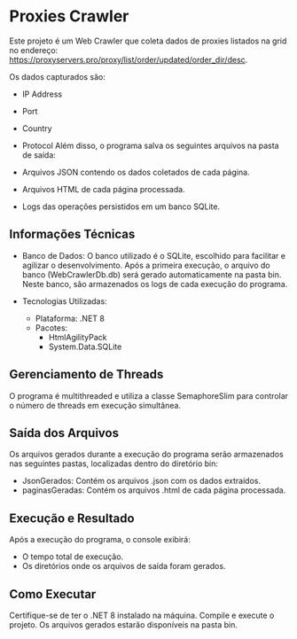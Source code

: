 # Proxies Crawler
Este projeto é um Web Crawler que coleta dados de proxies listados na grid no endereço:
https://proxyservers.pro/proxy/list/order/updated/order_dir/desc.

Os dados capturados são:

* IP Address
* Port
* Country
* Protocol
Além disso, o programa salva os seguintes arquivos na pasta de saída:

* Arquivos JSON contendo os dados coletados de cada página.
* Arquivos HTML de cada página processada.
* Logs das operações persistidos em um banco SQLite.
## Informações Técnicas
* Banco de Dados:
    O banco utilizado é o SQLite, escolhido para facilitar e agilizar o desenvolvimento.
    Após a primeira execução, o arquivo do banco (WebCrawlerDb.db) será gerado      automaticamente na pasta bin. Neste banco, são armazenados os logs de cada execução do programa.

* Tecnologias Utilizadas:

    * Plataforma: .NET 8
    * Pacotes:
        * HtmlAgilityPack
        * System.Data.SQLite
## Gerenciamento de Threads
O programa é multithreaded e utiliza a classe SemaphoreSlim para controlar o número de threads em execução simultânea.

## Saída dos Arquivos
Os arquivos gerados durante a execução do programa serão armazenados nas seguintes pastas, localizadas dentro do diretório bin:

* JsonGerados: Contém os arquivos .json com os dados extraídos.
* paginasGeradas: Contém os arquivos .html de cada página processada.
## Execução e Resultado
Após a execução do programa, o console exibirá:

* O tempo total de execução.
* Os diretórios onde os arquivos de saída foram gerados.
## Como Executar
Certifique-se de ter o .NET 8 instalado na máquina.
Compile e execute o projeto.
Os arquivos gerados estarão disponíveis na pasta bin.